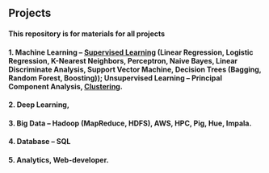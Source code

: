 ## Projects

#### This repository is for materials for all projects 
#### 1. Machine Learning – [Supervised Learning](https://github.com/rzhang0715/Projects/blob/master/Find_Donors_for_Charity/find_donors.ipynb) (Linear Regression, Logistic Regression, K-Nearest Neighbors, Perceptron, Naive Bayes, Linear Discriminate Analysis, Support Vector Machine, Decision Trees (Bagging, Random Forest, Boosting)); Unsupervised Learning – Principal Component Analysis, [Clustering](https://github.com/rzhang0715/Projects/tree/master/Clustering_Algortihms).
#### 2. Deep Learning, 
#### 3. Big Data – Hadoop (MapReduce, HDFS), AWS, HPC, Pig, Hue, Impala. 
#### 4. Database – SQL 
#### 5. Analytics, Web-developer.
